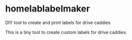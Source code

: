 # homelablabelmaker
DIY tool to create and print labels for drive caddies


This is a tiny tool to create custom labels for drive caddies.
